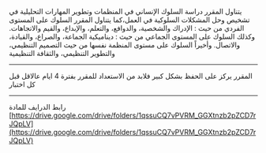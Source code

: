 يتناول المقرر دراسة السلوك الإنساني في المنظمات وتطوير المهارات التحليلية في تشخيص وحل المشكلات السلوكية في العمل،كما
يتناول المقرر السلوك على المستوى الفردي من حيث : الإدراك والشخصية، والدوافع، والتعلم، والإبداع، والقيم والاتجاهات. وكذلك
السلوك على المستوى الجماعي من حيث : ديناميكية الجماعة، والصراع، والقيادة، والاتصال. وأخيراً السلوك على مستوى المنظمة
نفسها من حيث التصميم التنظيمي، والتطوير التنظيمي، والثقافة التنظيمية

---
المقرر يركز على الحفظ بشكل كبير فلابد من الاستعداد للمقرر بفترة 4 ايام عالاقل قبل كل اختبار

---
رابط الدرايف للمادة
[https://drive.google.com/drive/folders/1qssuCQ7vPVRM_GGXtnzb2pZCD7rJQpLV](https://drive.google.com/drive/folders/1qssuCQ7vPVRM_GGXtnzb2pZCD7rJQpLV)
